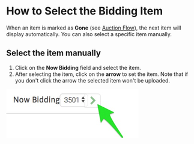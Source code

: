 # How to Select the Bidding Item

When an item is marked as **Gone** \(see [Auction Flow](../auction-flow.md)\), the next item will display automatically. You can also select a specific item manually.

## Select the item manually

1. Click on the **Now Bidding** field and select the item.
2. After selecting the item, click on the **arrow** to set the item. Note that if you don't click the arrow the selected item won't be uploaded.

![](../../.gitbook/assets/image%20%2826%29.png)

